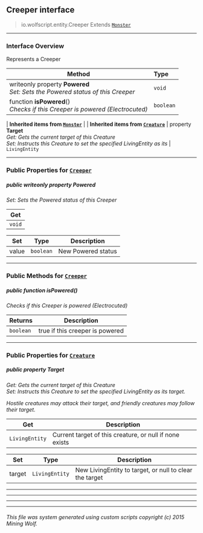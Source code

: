 ## Creeper __interface__

>io.wolfscript.entity.Creeper
>Extends [`Monster`](Monster.md)

---

### Interface Overview

Represents a Creeper

Method | Type   
--- | :--- 
 writeonly property __Powered__ <br> _Set: Sets the Powered status of this Creeper_ | `void`
 function __isPowered__() <br> _Checks if this Creeper is powered (Electrocuted)_ | `boolean`
 |
__Inherited items from [`Monster`](Monster.md)__ |
 |
__Inherited items from [`Creature`](Creature.md)__ |
  property __Target__ <br> _Get: Gets the current target of this Creature<br>Set: Instructs this Creature to set the specified LivingEntity as its_ | `LivingEntity`







---


### Public Properties for [`Creeper`](Creeper.md)

##### <a id='powered'></a>public  writeonly property __Powered__

_Set: Sets the Powered status of this Creeper_

Get | 
--- | 
`void` |

Set | Type | Description  
--- | --- | --- 
value | `boolean` | New Powered status


---

### Public Methods for [`Creeper`](Creeper.md)

##### <a id='ispowered'></a>public  function __isPowered__()

_Checks if this Creeper is powered (Electrocuted)_

Returns | Description
--- | --- 
`boolean` | true if this creeper is powered


---

### Public Properties for [`Creature`](Creature.md)

##### <a id='target'></a>public   property __Target__

_Get: Gets the current target of this Creature<br>Set: Instructs this Creature to set the specified LivingEntity as its target. <p> Hostile creatures may attack their target, and friendly creatures may follow their target._

Get | Description
--- | --- 
`LivingEntity` | Current target of this creature, or null if none exists

Set | Type | Description  
--- | --- | --- 
target | `LivingEntity` | New LivingEntity to target, or null to clear the target


---
---


---


---


###### This file was system generated using custom scripts copyright (c) 2015 Mining Wolf.
	

